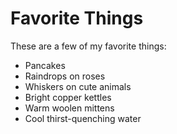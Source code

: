 # Favorite Things

These are a few of my favorite things:

- Pancakes
- Raindrops on roses
- Whiskers on cute animals
- Bright copper kettles
- Warm woolen mittens
- Cool thirst-quenching water

